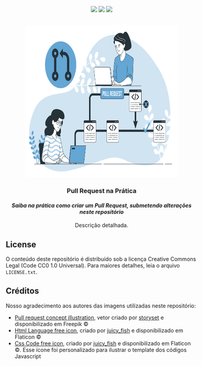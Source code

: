 <p align="center">
  <a href="https://twitter.com/jpaulo_faveri"><img src="https://img.shields.io/badge/-@jpaulo_faveri-282a36?style=flat-square&logo=twitter&logoColor=1DA1F2&link=https://twitter.com/jpaulo_faveri"></a>
  <a href="https://www.linkedin.com/in/joaofaveri/"><img src="https://img.shields.io/badge/-joaofaveri-282a36?style=flat-square&logo=Linkedin&logoColor=0A66C2&link=https://www.linkedin.com/in/joaofaveri/"></a>
  <a href="mailto:joao.faveri@gmail.com"><img src="https://img.shields.io/badge/-joao.faveri@gmail.com-282a36?style=flat-square&logo=Gmail&logoColor=EA4335&link=mailto:joao.faveri@gmail.com"></a>
</p>
<!-- PROJECT LOGO -->
<br />
<div align="center">
  <a href="https://github.com/joaofaveri/pull-request-na-pratica">
    <img src="./images/pull-request-animate.svg" alt="Pull Request na Prática" width="400" height="400">
  </a>

<h3 align="center">Pull Request na Prática</h3>
<h4><i>Saiba na prática como criar um Pull Request, submetendo alterações neste repositório</i></h4>

  <p align="center">
    Descrição detalhada.
  </p>
</div>

<!-- LICENSE -->
## License

O conteúdo deste repositório é distribuído sob a licença Creative Commons Legal (Code CC0 1.0 Universal). Para maiores detalhes, leia o arquivo `LICENSE.txt`.

<!-- CREDITS -->
## Créditos

Nosso agradecimento aos autores das imagens utilizadas neste repositório:

- <a href="https://www.freepik.com/free-vector/pull-request-concept-illustration_13135273.htm">Pull request concept illustration</a>, vetor criado por <a href="https://www.freepik.com/author/stories">storyset</a> e disponibilizado em Freepik :copyright:
- <a href="https://www.flaticon.com/premium-icon/html-language_5815394">Html Language free icon</a>, criado por <a href="https://www.flaticon.com/authors/juicy-fish">juicy_fish</a> e disponibilizado em Flaticon :copyright:
- <a href="https://www.flaticon.com/premium-icon/css-code_5815160">Css Code free icon</a>, criado por <a href="https://www.flaticon.com/authors/juicy-fish">juicy_fish</a> e disponibilizado em Flaticon :copyright:. Esse ícone foi personalizado para ilustrar o template dos códigos Javascript 